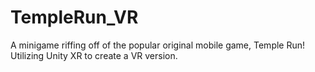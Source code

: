# TempleRun_VR
A minigame riffing off of the popular original mobile game, Temple Run! Utilizing Unity XR to create a VR version.
